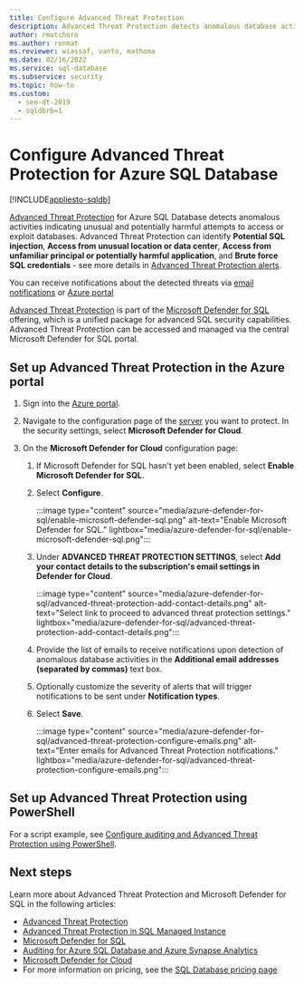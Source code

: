 ```yaml
---
title: Configure Advanced Threat Protection
description: Advanced Threat Protection detects anomalous database activities indicating potential security threats to the database in Azure SQL Database
author: rmatchoro
ms.author: ronmat
ms.reviewer: wiassaf, vanto, mathoma
ms.date: 02/16/2022
ms.service: sql-database
ms.subservice: security
ms.topic: how-to
ms.custom:
  - seo-dt-2019
  - sqldbrb=1
---
```

# Configure Advanced Threat Protection for Azure SQL Database
[!INCLUDE[appliesto-sqldb](../includes/appliesto-sqldb.md)]

[Advanced Threat Protection](threat-detection-overview.md) for Azure SQL Database detects anomalous activities indicating unusual and potentially harmful attempts to access or exploit databases. Advanced Threat Protection can identify **Potential SQL injection**, **Access from unusual location or data center**, **Access from unfamiliar principal or potentially harmful application**, and **Brute force SQL credentials** - see more details in [Advanced Threat Protection alerts](threat-detection-overview.md#alerts).

You can receive notifications about the detected threats via [email notifications](threat-detection-overview.md#explore-detection-of-a-suspicious-event) or [Azure portal](threat-detection-overview.md#explore-alerts-in-the-azure-portal)

[Advanced Threat Protection](threat-detection-overview.md) is part of the [Microsoft Defender for SQL](azure-defender-for-sql.md) offering, which is a unified package for advanced SQL security capabilities. Advanced Threat Protection can be accessed and managed via the central Microsoft Defender for SQL portal.

## Set up Advanced Threat Protection in the Azure portal

1. Sign into the [Azure portal](https://portal.azure.com).
2. Navigate to the configuration page of the [server](logical-servers.md) you want to protect. In the security settings, select **Microsoft Defender for Cloud**.
3. On the **Microsoft Defender for Cloud** configuration page:

   1. If Microsoft Defender for SQL hasn't yet been enabled, select **Enable Microsoft Defender for SQL**.
   
   1. Select **Configure**.
   
       :::image type="content" source="media/azure-defender-for-sql/enable-microsoft-defender-sql.png" alt-text="Enable Microsoft Defender for SQL." lightbox="media/azure-defender-for-sql/enable-microsoft-defender-sql.png":::
    
   1. Under **ADVANCED THREAT PROTECTION SETTINGS**, select **Add your contact details to the subscription's email settings in Defender for Cloud**.

       :::image type="content" source="media/azure-defender-for-sql/advanced-threat-protection-add-contact-details.png" alt-text="Select link to proceed to advanced threat protection settings." lightbox="media/azure-defender-for-sql/advanced-threat-protection-add-contact-details.png":::
    
   1. Provide the list of emails to receive notifications upon detection of anomalous database activities in the **Additional email addresses (separated by commas)** text box.
   1. Optionally customize the severity of alerts that will trigger notifications to be sent under **Notification types**.
   1. Select **Save**.

       :::image type="content" source="media/azure-defender-for-sql/advanced-threat-protection-configure-emails.png" alt-text="Enter emails for Advanced Threat Protection notifications." lightbox="media/azure-defender-for-sql/advanced-threat-protection-configure-emails.png":::
    
## Set up Advanced Threat Protection using PowerShell

For a script example, see [Configure auditing and Advanced Threat Protection using PowerShell](/powershell/module/az.sql/get-azsqldatabaseadvancedthreatprotectionsetting?view=azps-10.0.0&preserve-view=true).

## Next steps

Learn more about Advanced Threat Protection and Microsoft Defender for SQL in the following articles:

- [Advanced Threat Protection](threat-detection-overview.md)
- [Advanced Threat Protection in SQL Managed Instance](../managed-instance/threat-detection-configure.md)
- [Microsoft Defender for SQL](azure-defender-for-sql.md)
- [Auditing for Azure SQL Database and Azure Synapse Analytics](auditing-overview.md)
- [Microsoft Defender for Cloud](/azure/security-center/security-center-introduction)
- For more information on pricing, see the [SQL Database pricing page](https://azure.microsoft.com/pricing/details/sql-database/)
